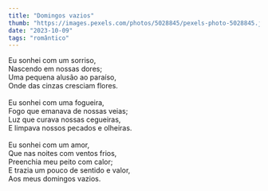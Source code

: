 ```yaml
---
title: "Domingos vazios"
thumb: "https://images.pexels.com/photos/5028845/pexels-photo-5028845.jpeg"
date: "2023-10-09"
tags: "romântico"
---
```

Eu sonhei com um sorriso,  
Nascendo em nossas dores;  
Uma pequena alusão ao paraíso,  
Onde das cinzas cresciam flores.  
<br />
Eu sonhei com uma fogueira,  
Fogo que emanava de nossas veias;  
Luz que curava nossas cegueiras,  
E limpava nossos pecados e olheiras.  
<br />
Eu sonhei com um amor,  
Que nas noites com ventos frios,  
Preenchia meu peito com calor;  
E trazia um pouco de sentido e valor,  
Aos meus domingos vazios.  
